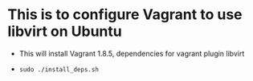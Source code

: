 # This is to configure Vagrant to use libvirt on Ubuntu
- This will install Vagrant 1.8.5, dependencies for vagrant plugin libvirt

- ```sudo ./install_deps.sh ```
